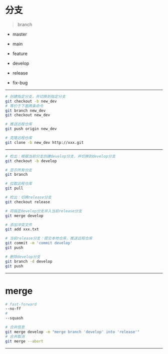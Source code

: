 # 分支
> branch



- master
- main

- feature
- develop
- release

- fix-bug

---
```sh
# 创建指定分支，并切换到指定分支
git checkout -b new_dev
# 等价于下面两条命令
git branch new_dev
git checkout new_dev

# 推送远程仓库
git push origin new_dev

# 克隆远程仓库
git clone -b new_dev http://xxx.git

```
---

```sh
# 检出：根据当前分支创建develop分支，并切换到develop分支
git checkout -b develop

# 显示所有分支
git branch

# 拉取远程仓库
git pull

# 检出：切换release分支
git checkout release

# 将指定develop分支并入当前release分支
git merge develop

# 添加冲突文件
git add xxx.txt

# 当前release分支：提交本地仓库，推送远程仓库
git commit -m 'commit develop'
git push

# 删除develop分支
git branch -d develop
git push

```
---
# merge

```sh
# fast-forward
--no-ff
#
--squash

# 合并信息
git merge develop -m "merge branch 'develop' into 'release'"
# 合并取消
git merge --abort

```


---

